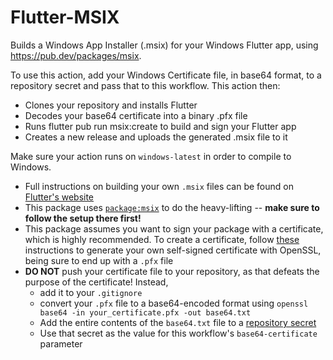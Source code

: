 # Flutter-MSIX
Builds a Windows App Installer (.msix) for your Windows Flutter app, using https://pub.dev/packages/msix.

To use this action, add your Windows Certificate file, in base64 format, to a repository secret and pass
that to this workflow. This action then: 
- Clones your repository and installs Flutter
- Decodes your base64 certificate into a binary .pfx file
- Runs flutter pub run msix:create to build and sign your Flutter app
- Creates a new release and uploads the generated .msix file to it

Make sure your action runs on `windows-latest` in order to compile to Windows.

- Full instructions on building your own `.msix` files can be found on [Flutter's website](https://docs.flutter.dev/deployment/windows#packaging-and-deployment)
- This package uses [`package:msix`](https://pub.dev/packages/msix) to do the heavy-lifting -- **make sure to follow the setup there first!**
- This package assumes you want to sign your package with a certificate, which is highly recommended. To create a certificate, follow [these](https://www.baeldung.com/openssl-self-signed-cert) instructions to generate your own self-signed certificate with OpenSSL, being sure to end up with a `.pfx` file
- **DO NOT** push your certificate file to your repository, as that defeats the purpose of the certificate! Instead, 
	- add it to your `.gitignore`
	- convert your `.pfx` file to a base64-encoded format using `openssl base64 -in your_certificate.pfx -out base64.txt`
	- Add the entire contents of the `base64.txt` file to a [repository secret](https://docs.github.com/en/actions/security-guides/encrypted-secrets#creating-encrypted-secrets-for-a-repository)
	- Use that secret as the value for this workflow's `base64-certificate` parameter
